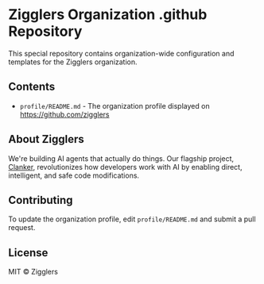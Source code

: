 # Zigglers Organization .github Repository

This special repository contains organization-wide configuration and templates for the Zigglers organization.

## Contents

- `profile/README.md` - The organization profile displayed on https://github.com/zigglers

## About Zigglers

We're building AI agents that actually do things. Our flagship project, [Clanker](https://github.com/zigglers/clanker), revolutionizes how developers work with AI by enabling direct, intelligent, and safe code modifications.

## Contributing

To update the organization profile, edit `profile/README.md` and submit a pull request.

## License

MIT © Zigglers